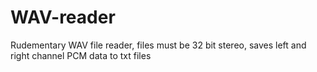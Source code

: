 # WAV-reader
Rudementary WAV file reader, files must be 32 bit stereo, saves left and right channel PCM data to txt files
